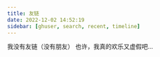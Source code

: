 ```yaml
---
title: 友链
date: 2022-12-02 14:52:19
sidebar: [ghuser, search, recent, timeline]
---
```


我没有友链（没有朋友）
也许，我真的欢乐又虚假吧...